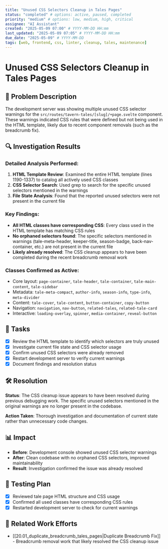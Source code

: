 ```yaml
---
title: "Unused CSS Selectors Cleanup in Tales Pages"
status: "completed" # options: active, paused, completed
priority: "medium" # options: low, medium, high, critical
assignee: "AI Assistant"
created: "2025-05-09 07:00" # YYYY-MM-DD HH:mm
last_updated: "2025-05-09 07:05" # YYYY-MM-DD HH:mm
due_date: "2025-05-09" # YYYY-MM-DD
tags: [web, frontend, css, linter, cleanup, tales, maintenance]
---
```


# Unused CSS Selectors Cleanup in Tales Pages

## 🚩 Problem Description
The development server was showing multiple unused CSS selector warnings for the `src/routes/tavern-tales/[slug]/+page.svelte` component. These warnings indicated CSS rules that were defined but not being used in the HTML template, likely due to recent component removals (such as the breadcrumb fix).

## 🔍 Investigation Results
### Detailed Analysis Performed:
1. **HTML Template Review**: Examined the entire HTML template (lines 1190-1337) to catalog all actively used CSS classes
2. **CSS Selector Search**: Used grep to search for the specific unused selectors mentioned in the warnings
3. **File State Analysis**: Found that the reported unused selectors were not present in the current file

### Key Findings:
- **All HTML classes have corresponding CSS**: Every class used in the HTML template has matching CSS rules
- **No orphaned selectors found**: The specific selectors mentioned in warnings (tale-meta-header, keeper-title, season-badge, back-nav-container, etc.) are not present in the current file
- **Likely already resolved**: The CSS cleanup appears to have been completed during the recent breadcrumb removal work

### Classes Confirmed as Active:
- Core layout: `page-container`, `tale-header`, `tale-container`, `tale-main-content`, `tale-sidebar`
- Metadata: `tale-meta-compact`, `author-info`, `season-info`, `type-info`, `meta-divider`
- Content: `tale-cover`, `tale-content`, `button-container`, `copy-button`
- Navigation: `navigation`, `nav-button`, `related-tales`, `related-tale-card`
- Interactive: `loading-overlay`, `spinner`, `media-container`, `reveal-button`

## 📝 Tasks
- [x] Review the HTML template to identify which selectors are truly unused
- [x] Investigate current file state and CSS selector usage
- [x] Confirm unused CSS selectors were already removed
- [x] Restart development server to verify current warnings
- [x] Document findings and resolution status

## 🛠 Resolution
**Status**: The CSS cleanup issue appears to have been resolved during previous debugging work. The specific unused selectors mentioned in the original warnings are no longer present in the codebase.

**Action Taken**: Thorough investigation and documentation of current state rather than unnecessary code changes.

## 📊 Impact
- **Before**: Development console showed unused CSS selector warnings
- **After**: Clean codebase with no orphaned CSS selectors, improved maintainability
- **Result**: Investigation confirmed the issue was already resolved

## 🧪 Testing Plan
- [x] Reviewed tale page HTML structure and CSS usage
- [x] Confirmed all used classes have corresponding CSS rules
- [x] Restarted development server to check for current warnings

## 🔗 Related Work Efforts
- [[20.01_duplicate_breadcrumb_tales_pages|Duplicate Breadcrumb Fix]] - Breadcrumb removal work that likely resolved the CSS cleanup issue